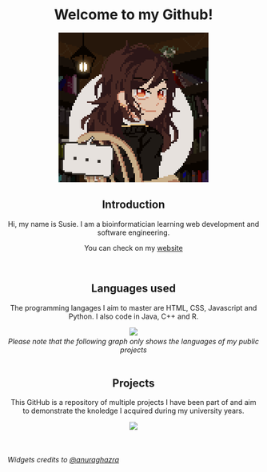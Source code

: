 <h1 align="center"> Welcome to my Github!</h1>
<div align="center">
<img src="https://github.com/susiehgt/susiehgt/blob/main/IMG_3565.png" width=300px>
</div>

<div align="center">
<h2 align="center">Introduction</h2>
  Hi, my name is Susie. I am a bioinformatician learning web development and software engineering.

  
  You can check on my [website](https://susiehgt.github.io/)
</div>
<br>
<div align="center">
  <h2>Languages used</h2>
  <p>The programming langages I aim to master are HTML, CSS, Javascript and Python. 
  I also code in Java, C++ and R.  </p>
</div>
<div align="center">
  <img src="https://github-readme-stats.vercel.app/api/top-langs/?username=susiehgt&layout=compact&theme=darcula">
</div>
<div align="center">
  <i>Please note that the following graph only shows the languages of my public projects</i>
</div>
<br>

<div align="center">
  <h2>Projects</h2>
  <p>This GitHub is a repository of multiple projects I have been part of and aim to demonstrate 
the knoledge I acquired during my university years.  </p>

  <div align="center">
    <img src="https://github-readme-stats.vercel.app/api?username=susiehgt&theme=darcula">
  </div>
<img src"https://github.com/susiehgt/github-readme-stats">
</div>
<br>

<i>Widgets credits to [@anuraghazra](https://github.com/anuraghazra/github-readme-stats?tab=readme-ov-file#usage-2)</i>

<!---
susiehgt/susiehgt is a ✨ special ✨ repository because its `README.md` (this file) appears on your GitHub profile.
You can click the Preview link to take a look at your changes.
--->

